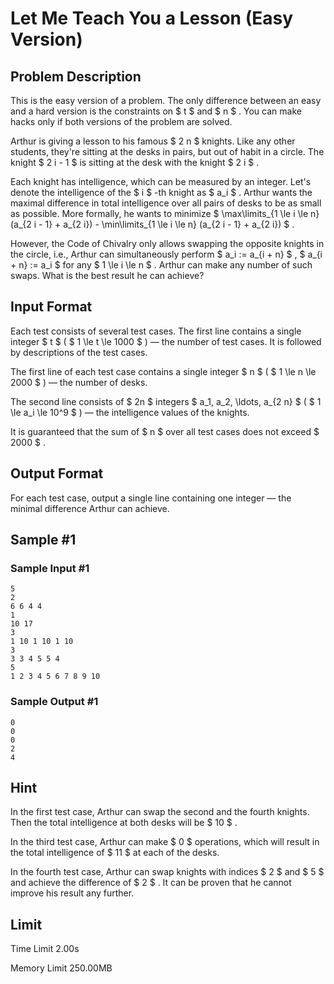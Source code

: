 # Let Me Teach You a Lesson (Easy Version)

## Problem Description

This is the easy version of a problem. The only difference between an easy and a hard version is the constraints on $ t $ and $ n $ . You can make hacks only if both versions of the problem are solved.

Arthur is giving a lesson to his famous $ 2 n $ knights. Like any other students, they're sitting at the desks in pairs, but out of habit in a circle. The knight $ 2 i - 1 $ is sitting at the desk with the knight $ 2 i $ .

Each knight has intelligence, which can be measured by an integer. Let's denote the intelligence of the $ i $ -th knight as $ a_i $ . Arthur wants the maximal difference in total intelligence over all pairs of desks to be as small as possible. More formally, he wants to minimize $ \max\limits_{1 \le i \le n} (a_{2 i - 1} + a_{2 i}) - \min\limits_{1 \le i \le n} (a_{2 i - 1} + a_{2 i}) $ .

However, the Code of Chivalry only allows swapping the opposite knights in the circle, i.e., Arthur can simultaneously perform $ a_i := a_{i + n} $ , $ a_{i + n} := a_i $ for any $ 1 \le i \le n $ . Arthur can make any number of such swaps. What is the best result he can achieve?

## Input Format

Each test consists of several test cases. The first line contains a single integer $ t $ ( $ 1 \le t \le 1000 $ ) — the number of test cases. It is followed by descriptions of the test cases.

The first line of each test case contains a single integer $ n $ ( $ 1 \le n \le 2000 $ ) — the number of desks.

The second line consists of $ 2n $ integers $ a_1, a_2, \ldots, a_{2 n} $ ( $ 1 \le a_i \le 10^9 $ ) — the intelligence values of the knights.

It is guaranteed that the sum of $ n $ over all test cases does not exceed $ 2000 $ .

## Output Format

For each test case, output a single line containing one integer — the minimal difference Arthur can achieve.

## Sample #1

### Sample Input #1

```
5
2
6 6 4 4
1
10 17
3
1 10 1 10 1 10
3
3 3 4 5 5 4
5
1 2 3 4 5 6 7 8 9 10
```

### Sample Output #1

```
0
0
0
2
4
```

## Hint

In the first test case, Arthur can swap the second and the fourth knights. Then the total intelligence at both desks will be $ 10 $ .

In the third test case, Arthur can make $ 0 $ operations, which will result in the total intelligence of $ 11 $ at each of the desks.

In the fourth test case, Arthur can swap knights with indices $ 2 $ and $ 5 $ and achieve the difference of $ 2 $ . It can be proven that he cannot improve his result any further.

## Limit



Time Limit
2.00s

Memory Limit
250.00MB